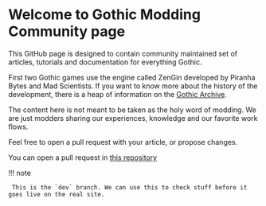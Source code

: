 # Welcome to Gothic Modding Community page

This GitHub page is designed to contain community maintained set of articles, tutorials and documentation for everything Gothic.

First two Gothic games use the engine called ZenGin developed by Piranha Bytes and Mad Scientists. If you want to know more about the history of the development, there is a heap of information on the [Gothic Archive](https://gothicarchive.org/).

The content here is not meant to be taken as the holy word of modding. We are just modders sharing our experiences, knowledge and our favorite work flows.

Feel free to open a pull request with your article, or propose changes.

You can open a pull request in [this repository](https://github.com/auronen/gmc/)

!!! note

     This is the `dev` branch. We can use this to check stuff before it goes live on the real site.

